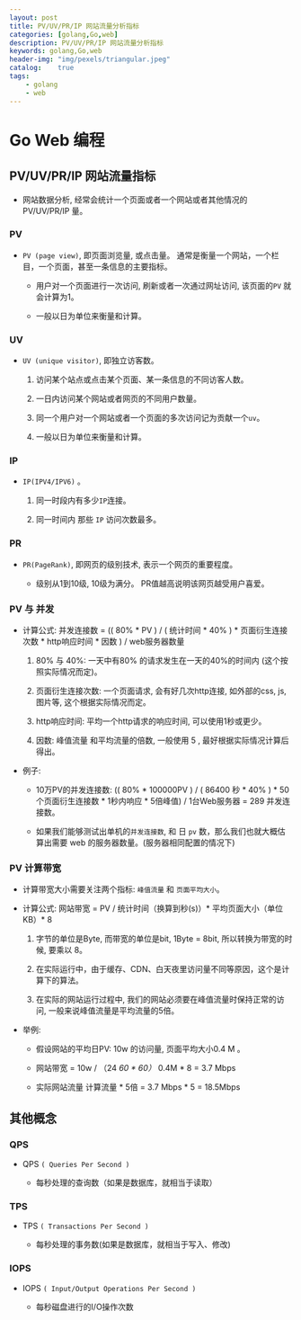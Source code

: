 ```yaml
---
layout: post
title: PV/UV/PR/IP 网站流量分析指标
categories: [golang,Go,web]
description: PV/UV/PR/IP 网站流量分析指标
keywords: golang,Go,web
header-img: "img/pexels/triangular.jpeg"
catalog:    true
tags:
    - golang
    - web
---
```


# Go Web 编程

## PV/UV/PR/IP 网站流量指标

* 网站数据分析, 经常会统计一个页面或者一个网站或者其他情况的 PV/UV/PR/IP 量。


### PV

* `PV (page view)`, 即页面浏览量, 或点击量。 通常是衡量一个网站，一个栏目，一个页面，甚至一条信息的主要指标。

  * 用户对一个页面进行一次访问, 刷新或者一次通过网址访问, 该页面的`PV` 就会计算为1。

  * 一般以日为单位来衡量和计算。

### UV

* `UV (unique visitor)`, 即独立访客数。 

  1. 访问某个站点或点击某个页面、某一条信息的不同访客人数。

  2. 一日内访问某个网站或者网页的不同用户数量。

  3. 同一个用户对一个网站或者一个页面的多次访问记为贡献一个`uv`。

  4. 一般以日为单位来衡量和计算。

### IP

* `IP(IPV4/IPV6)` 。

  1. 同一时段内有多少`IP`连接。

  2. 同一时间内 那些 `IP` 访问次数最多。


### PR

* `PR(PageRank)`, 即网页的级别技术, 表示一个网页的重要程度。

  * 级别从1到10级, 10级为满分。 PR值越高说明该网页越受用户喜爱。

### PV 与 并发

* 计算公式: 并发连接数 = (( 80% * PV ) / ( 统计时间 * 40% ) * 页面衍生连接次数 * http响应时间 * 因数 ) / web服务器数量

  1. 80% 与 40%:  一天中有80% 的请求发生在一天的40%的时间内 (这个按照实际情况而定)。

  2. 页面衍生连接次数:  一个页面请求, 会有好几次http连接, 如外部的css, js,图片等, 这个根据实际情况而定。

  3. http响应时间: 平均一个http请求的响应时间, 可以使用1秒或更少。

  4. 因数: 峰值流量 和平均流量的倍数, 一般使用 5 , 最好根据实际情况计算后得出。


* 例子:

  * 10万PV的并发连接数: (( 80% * 100000PV ) / ( 86400 秒 * 40% ) * 50个页面衍生连接数 * 1秒内响应 * 5倍峰值) / 1台Web服务器 = 289 并发连接数。
  
  * 如果我们能够测试出单机的`并发连接数`, 和 日 `pv` 数，那么我们也就大概估算出需要 web 的服务器数量。(服务器相同配置的情况下)


### PV 计算带宽

* 计算带宽大小需要关注两个指标: `峰值流量` 和 `页面平均大小`。

* 计算公式: 网站带宽 = PV / 统计时间（换算到秒(s)）* 平均页面大小（单位KB）* 8

  1. 字节的单位是Byte, 而带宽的单位是bit, 1Byte = 8bit, 所以转换为带宽的时候, 要乘以 8。

  2. 在实际运行中，由于缓存、CDN、白天夜里访问量不同等原因，这个是计算下的算法。

  3. 在实际的网站运行过程中, 我们的网站必须要在峰值流量时保持正常的访问, 一般来说峰值流量是平均流量的5倍。

* 举例:

  * 假设网站的平均日PV: 10w 的访问量, 页面平均大小0.4 M 。

  * 网站带宽 = 10w / （24 *60 * 60）* 0.4M * 8 = 3.7 Mbps

  * 实际网站流量 计算流量 * 5倍 =  3.7 Mbps * 5 =  18.5Mbps




## 其他概念

### QPS

* QPS `( Queries Per Second )`  

  * 每秒处理的查询数（如果是数据库，就相当于读取）

### TPS

* TPS `( Transactions Per Second )` 

  *  每秒处理的事务数(如果是数据库，就相当于写入、修改)

### IOPS

* IOPS `( Input/Output Operations Per Second )`

  * 每秒磁盘进行的I/O操作次数
